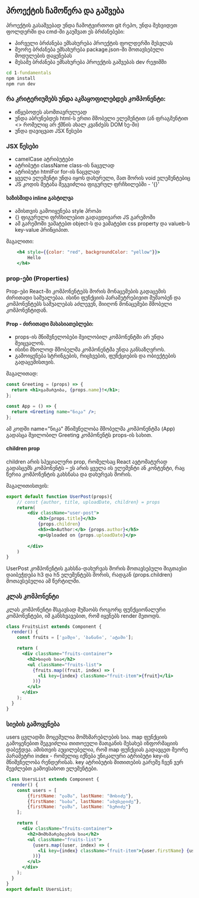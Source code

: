 ## პროექტის ჩამოწერა და გაშვება
პროექტის გასაშვებად უნდა ჩამოტვირთოთ git რეპო,
უნდა შეხვიდეთ ფოლდერში და cmd-ში გაუშვათ ეს ბრძანებები:
- პირველი ბრძანება ემსახურება პროექტის ფოლდერში შესვლას
- მეორე ბრძანება ემსახურება package.json-ში მოთავსებული მოდულების დაყენებას
- მესამე ბრძანება ემსახურება პროექტის გაშვებას dev რეჟიმში

```cmd
cd 1-fundamentals
npm install 
npm run dev
```

### რა კრიტერიუმებს უნდა აკმაყოფილებდეს კომპონენტი:

- იწყებოდეს ასომთავრულეად
- უნდა აბრუნებდეს html-ს ერთი მშობელი ელემენტით (ან ფრაგმენტით <> რომელიც არ ქმნის ახალ კვანძებს DOM ხე-ში)
- უნდა დავიცვათ JSX წესები 

### JSX წესები
- camelCase ატრიბუტები
- ატრიბუტი className class-ის ნაცვლად
- ატრიბუტი htmlFor for-ის ნაცვლად
- ყველა ელემენტი უნდა იყოს დახურული, მათ შორის void ელემენტებიც 
- JS კოდის შეტანა შეგვიძლია ფიგურულ ფრჩხილებში - '{}'

#### ხაზისშიდა inline გასტილვა
- ამისთვის გამოიყენება style პროპი
- {} ფიგურული ფრჩხილებით გადავდივართ JS გარემოში
- ამ გარემოში ვამატებთ object-ს და ვამატებთ css property და valueb-ს key-value პრინციპით.

მაგალითი:
```jsx
    <h4 style={{color: "red", backgroundColor: "yellow"}}>
        Hello
    </h4>
```

### prop-ები (Properties)

Prop-ები React-ში კომპონენტებს შორის მონაცემების გადაცემის ძირითადი საშუალებაა. ისინი ფუნქციის პარამეტრებივით მუშაობენ და კომპონენტებს საშუალებას აძლევენ, მიიღონ მონაცემები მშობელი კომპონენტიდან.

#### Prop - ძირითადი მახასიათებლები:
- props-ის მნიშვნელობები შვილობილ კომპონენტში არ უნდა შეიცვალოს.
- ისინი მხოლოდ მშობელმა კომპონენტმა უნდა განსაზღვროს.
- გამოიყენება სტრინგების, რიცხვების, ფუნქციების და ობიექტების გადაცემისთვის.

მაგალითად:

```jsx
const Greeting = (props) => {
  return <h1>გამარჯობა, {props.name}!</h1>;
};

const App = () => {
  return <Greeting name="ნიკა" />;
};
```
ამ კოდში name="ნიკა" მნიშვნელობა მშობელმა კომპონენტმა (App) გადასცა შვილობილ Greeting კომპონენტს props-ის სახით.

#### children prop
children არის სპეციალური prop, რომელსაც React ავტომატურად გადასცემს კომპონენტს – ეს არის ყველა ის ელემენტი ან კონტენტი, რაც წერია კომპონენტის გახსნასა და დახურვას შორის.

მაგალითისთვის:
```jsx
export default function UserPost(props){
    // const {author, title, uploadDate, children} = props
    return(
        <div className="user-post">
            <h3>{props.title}</h3>
            {props.children}
            <h5><b>Author:</b> {props.author}</h5>
            <p>Uploaded on {props.uploadDate}</p>
            
        </div>
    )
}
```
UserPost კომპონენტის გახსნა-დახურვას შორის მოთავსებული შიგთავსი დაიბეჭდება  h3 და h5 ელემენტებს შორის,
რადგან {props.children} მოთავსებულია ამ წერტილში.

### კლას კომპონენტი
კლას კომპონენტი მსგავსად მუშაობს როგორც ფუნქციონალური კომპონენტები, იმ განსხვავებით, რომ იყენებს render
მეთოდს.


```jsx
class FruitsList extends Component {
  render() {
    const fruits = ['ვაშლი', 'ბანანი', 'ატამი'];

    return (
      <div className="fruits-container">
        <h2>ხილის სია</h2>
        <ul className="fruits-list">
          {fruits.map((fruit, index) => (
            <li key={index} className="fruit-item">{fruit}</li>
          ))}
        </ul>
      </div>
    );
  }
}
```


### სიების გამოყენება
users ცვლადში მოცემულია მომხმარებლების სია.
map ფუნქციის გამოყენებით შეგვიძლია თითოეული მათგანის შესახებ ინფორმაციის დაბეჭდვა.
ამისთვის აუცილებელია, რომ map ფუნქციას გადავცეთ მეორე პარამეტრი index - რომელიც იქნება 
უნიკალური ატრიბუტი key-ის მნიშვნელობა რენდერისას. 
key ატრიბუტის მითითების გარეშე ჩვენ ვერ შევძლებთ გამოვსახოთ ელემენტები.

```jsx
class UsersList extends Component {
  render() {
    const users = [
        {firstName: "ლაშა", lastName: "მოსიძე"}, 
        {firstName: "საბა", lastName: "აბუსელიძე"}, 
        {firstName: "ლაშა", lastName: "ბერიძე"}
    ];

    return (
      <div className="fruits-container">
        <h2>მომხმარებლების სია</h2>
        <ul className="fruits-list">
          {users.map((user, index) => (
            <li key={index} className="fruit-item">{user.firstName} {user.lastName}</li>
          ))}
        </ul>
      </div>
    );
  }
}
export default UsersList;
```